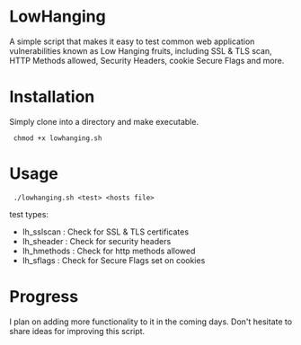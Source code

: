 # LowHanging
A simple script that makes it easy to test common web application vulnerabilities known as Low Hanging fruits,  including SSL &amp; TLS scan, HTTP Methods allowed, Security Headers, cookie Secure Flags and more.

# Installation
Simply clone into a directory and make executable.

```
 chmod +x lowhanging.sh
```

# Usage

```
 ./lowhanging.sh <test> <hosts file> 
```

test types:
+ lh_sslscan : Check for SSL & TLS certificates
+ lh_sheader : Check for security headers
+ lh_hmethods : Check for http methods allowed
+ lh_sflags : Check for Secure Flags set on cookies

# Progress
I plan on adding more functionality to it in the coming days.
Don't hesitate to share ideas for improving this script.

